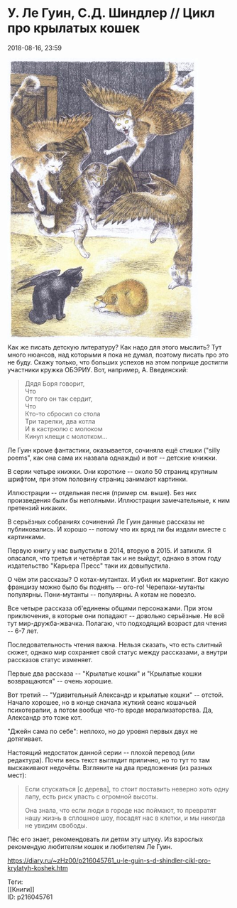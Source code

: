 У. Ле Гуин, С.Д. Шиндлер // Цикл про крылатых кошек
====================================================

   
 2018-08-16, 23:59   
    
   [![](pics/cZlDsGll.jpg)](https://i.imgur.com/cZlDsGl.jpg)     
 Как же писать детскую литературу? Как надо для этого мыслить? Тут много нюансов, над которыми я пока не думал, поэтому писать про это не буду. Скажу только, что больших успехов на этом поприще достигли участники кружка ОБЭРИУ. Вот, например, А. Введенский:   
   
 
>  Дядя Боря говорит,   
>  Что   
>  От того он так сердит,   
>  Что   
>  Кто-то сбросил со стола   
>  Три тарелки, два котла   
>  И в кастрюлю с молоком   
>  Кинул клещи с молотком... 

   
 Ле Гуин кроме фантастики, оказывается, сочиняла ещё стишки ("silly poems", как она сама их назвала однажды) и вот -- детские книжки.   
   
 В серии четыре книжки. Они короткие -- около 50 страниц крупным шрифтом, при этом половину страниц занимают картинки.   
   
 Иллюстрации -- отдельная песня (пример см. выше). Без них произведения были бы неполными. Иллюстрации замечательные, к ним претензий никаких.   
   
 В серьёзных собраниях сочинений Ле Гуин данные рассказы не публиковались. И хорошо -- потому что их вряд ли бы издали вместе с картинками.   
   
 Первую книгу у нас выпустили в 2014, вторую в 2015. И затихли. Я опасался, что третья и четвёртая так и не выйдут, однако в этом году издательство "Карьера Пресс" таки их довыпустила.   
   
 О чём эти рассказы? О котах-мутантах. И убил их маркетинг. Вот какую франшизу можно было бы поднять -- ого-го! Черепахи-мутанты популярны. Пони-мутанты -- популярны. А котам не повезло.   
   
 Все четыре рассказа об'единены общими персонажами. При этом приключения, в которые они попадают -- довольно серьёзные. Не всё тут мир-дружба-жвачка. Полагаю, что подходящий возраст для чтения -- 6-7 лет.   
   
 Последовательность чтения важна. Нельзя сказать, что есть слитный сюжет, однако мир сохраняет свой статус между рассказами, а внутри рассказов статус изменяет.   
   
 Первые два рассказа -- "Крылатые кошки" и "Крылатые кошки возвращаются" -- очень хорошие.   
   
 Вот третий -- "Удивительный Александр и крылатые кошки" -- отстой. Начало хорошее, но в конце сначала жуткий сеанс кошачьей психотерапии, а потом вообще что-то вроде морализаторства. Да, Александр это тоже кот.   
   
 "Джейн сама по себе": неплохо, но до уровня первых двух не дотягивает.   
   
 Настоящий недостаток данной серии -- плохой перевод (или редактура). Почти весь текст выглядит прилично, но то тут то там выскакивают недочёты. Взгляните на два предложения (из разных мест):   
   
 
>  Если спускаться [с дерева], то стоит поставить неверно хоть одну лапу, есть риск упасть с огромной высоты.   
>    
>  Она знала, что если люди в городе нас поймают, то превратят нашу жизнь в сплошное шоу, посадят нас в клетки, и мы никогда не увидим свободы. 

   
   
 Пёс его знает, рекомендовать ли детям эту штуку. Из взрослых рекомендую любителям кошек и любителям Ле Гуин.   
    
 <https://diary.ru/~zHz00/p216045761_u-le-guin-s-d-shindler-cikl-pro-krylatyh-koshek.htm>   
   
 Теги:   
 [[Книги]]   
 ID: p216045761